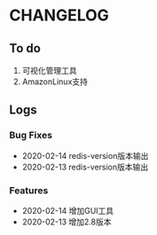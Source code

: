 
# CHANGELOG

## To do

1. 可视化管理工具
2. AmazonLinux支持

## Logs

### Bug Fixes

* 2020-02-14  redis-version版本输出
* 2020-02-13  redis-version版本输出

### Features

* 2020-02-14  增加GUI工具
* 2020-02-13  增加2.8版本

